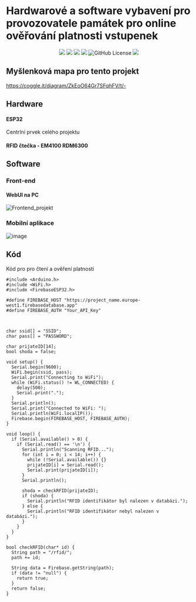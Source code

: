 # Hardwarové a software vybavení pro provozovatele památek pro online ověřování platnosti vstupenek
<p align="center">
    <a alt="Contributors">
        <img src="https://img.shields.io/github/contributors/TknTommy/ProjektVasicek" /></a>
	<a alt="Stars">
        <img src="https://img.shields.io/github/stars/TknTommy/ProjektVasicek" /></a>
	<a alt="Forks">
        <img src="https://img.shields.io/github/forks/TknTommy/ProjektVasicek" /></a>
	<a alt="Issues">
        <img src="https://img.shields.io/github/issues/TknTommy/ProjektVasicek" /></a>
	<img alt="GitHub License" src="https://img.shields.io/github/license/TknTommy/ProjektVasicek">
	<a alt="Release">
        <img src="https://img.shields.io/github/release/TknTommy/ProjektVasicek" /></a>
	<a alt="Code_coverage>
        <img src="https://img.shields.io/codecov/c/github/TknTommy/ProjektVasicek" /></a>
</p>

## Myšlenková mapa pro tento projekt 
https://coggle.it/diagram/ZkEoO64Gr7SFqhFV/t/-

## Hardware
#### ESP32
Centrlní prvek celého projektu
#### RFID čtečka - EM4100 RDM6300



## Software
### Front-end
#### WebUI na PC
![Frontend_projekt](https://github.com/TknTommy/ProjektVasicek/assets/117047367/05e20204-2b3a-42bd-8eae-a51199f946b8)
### Mobilní aplikace
![image](https://github.com/TknTommy/ProjektVasicek/assets/117047367/466773ed-17e0-4757-9be5-5b3a3d7990b3)

## Kód
Kód pro pro čtení a ověření platnosti
```
#include <Arduino.h>
#include <WiFi.h>
#include <FirebaseESP32.h>

#define FIREBASE_HOST "https://project_name.europe-west1.firebasedatabase.app"
#define FIREBASE_AUTH "Your_API_Key"



char ssid[] = "SSID";
char pass[] = "PASSWORD";

char prijateID[14];
bool shoda = false;

void setup() {
  Serial.begin(9600);
  WiFi.begin(ssid, pass);
  Serial.print("Connecting to WiFi");
  while (WiFi.status() != WL_CONNECTED) {
    delay(500);
    Serial.print(".");
  }
  Serial.println();
  Serial.print("Connected to WiFi: ");
  Serial.println(WiFi.localIP());
  Firebase.begin(FIREBASE_HOST, FIREBASE_AUTH);
}

void loop() {
  if (Serial.available() > 0) {
    if (Serial.read() == '\n') {
      Serial.println("Scanning RFID...");
      for (int i = 0; i < 14; i++) {
        while (!Serial.available()) {}
        prijateID[i] = Serial.read();
        Serial.print(prijateID[i]);
      }
      Serial.println();

      shoda = checkRFID(prijateID);
      if (shoda) {
        Serial.println("RFID identifikátor byl nalezen v databázi.");
      } else {
        Serial.println("RFID identifikátor nebyl nalezen v databázi.");
      }
    }
  }
}

bool checkRFID(char* id) {
  String path = "/rfid/";
  path += id;

  String data = Firebase.getString(path);
  if (data != "null") {
    return true;
  }
  return false;
}
```

